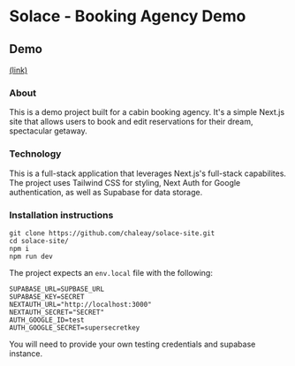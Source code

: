 # Solace - Booking Agency Demo

## Demo

[(link)](https://solace-site-demo.vercel.app/)

### About

This is a demo project built for a cabin booking agency. It's a simple Next.js site that allows users to book and edit reservations for their dream, spectacular getaway.

### Technology

This is a full-stack application that leverages Next.js's full-stack capabilites. The project uses Tailwind CSS for styling, Next Auth for Google authentication, as well as Supabase for data storage.

### Installation instructions

```
git clone https://github.com/chaleay/solace-site.git
cd solace-site/
npm i
npm run dev
```

The project expects an `env.local` file with the following:

```
SUPABASE_URL=SUPBASE_URL
SUPABASE_KEY=SECRET
NEXTAUTH_URL="http://localhost:3000"
NEXTAUTH_SECRET="SECRET"
AUTH_GOOGLE_ID=test
AUTH_GOOGLE_SECRET=supersecretkey
```

You will need to provide your own testing credentials and supabase instance.
